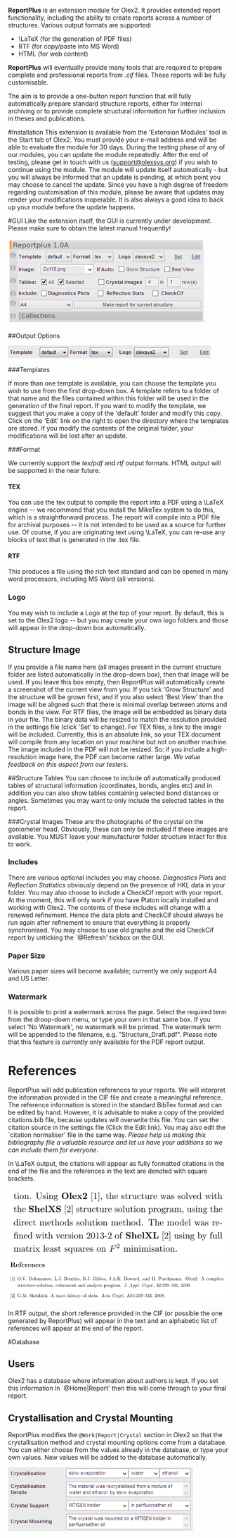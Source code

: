 **ReportPlus** is an extension module for Olex2. It provides extended report functionality, including the ability to create reports across a number of structures. Various output formats are supported:

- \LaTeX (for the generation of PDF files)
- RTF (for copy/paste into MS Word)
- HTML (for web content)

**ReportPlus** will eventually provide many tools that are required to prepare complete and professional reports from *.cif* files. These reports will be fully customisable.

The aim is to provide a one-button report function that will fully automatically prepare standard structure reports, either for internal archiving or to provide complete structural information for further inclusion in theses and publications.

#Installation
This extension is available from the 'Extension Modules' tool in the Start tab of Olex2. You must provide your e-mail address and will be able to evaluate the module for 30 days. During the testing phase of any of our modules, you can update the module repeatedly. After the end of testing, please get in touch with us (support@olexsys.org) if you wish to continue using the module.
The module will update itself automatically - but you will always be informed that an update is pending, at which point you may choose to cancel the update. Since you have a high degree of freedom regarding customisation of this module, please be aware that updates may render your modifications inoperable. It is also always a good idea to back up your module before the update happens.

#GUI
Like the extension itself, the GUI is currently under development. Please make sure to obtain the latest manual frequently!

![Screenshot of the GUI](https://raw.githubusercontent.com/Olex2/Extensions/master/ReportPlus/images/screenshot.png)

##Output Options

![Output Options](https://raw.githubusercontent.com/Olex2/Extensions/master/ReportPlus/images/output_options.png)

###Templates

If more than one template is available, you can choose the template you wish to use from the first drop-down box. A template refers to a folder of that name and the files contained within this folder will be used in the generation of the final report. If you want to modify the template, we suggest that you make a copy of the 'default' folder and modify this copy. Click on the 'Edit' link on the right to open the directory where the templates are stored. If you modify the contents of the original folder, your modifications will be lost after an update.

###Format

We currently support the _tex_/_pdf_ and _rtf_ output formats. HTML output will be supported in the near future.

#### TEX

You can use the tex output to compile the report into a PDF using a \LaTeX engine -- we recommend that you install the MikeTex system to do this, which is a straightforward process.
The report will compile into a PDF file for archival purposes -- it is not intended to be used as a source for further use. Of course, if you are originating text using \LaTeX, you can re-use any blocks of text that is generated in the .tex file.
	
#### RTF

This produces a file using the rich text standard and can be opened in many word processors, including MS Word (all versions).

### Logo
You may wish to include a Logo at the top of your report. By default, this is set to the Olex2 logo -- but you may create your own logo folders and those will appear in the drop-down box automatically.

## Structure Image
If you provide a file name here (all images present in the current structure folder are listed automatically in the drop-down box), then that image will be used.
If you leave this box empty, then ReportPlus will automatically create a screenshot of the current view from you. If you tick 'Grow Structure' and the structure will be grown first, and if you also select 'Best View' than the image will be aligned such that there is minimal overlap between atoms and bonds in the view.
For RTF files, the image will be embedded as binary data in your file. The binary data will be resized to match the resolution provided in the settings file (click 'Set' to change). For TEX files, a link to the image will be included. Currently, this is an absolute link, so your TEX document will compile from any location on your machine but not on another machine. The image included in the PDF will not be resized. So: if you include a high-resolution image here, the PDF can become rather large. _We value feedback on this aspect from our testers_.


##Structure Tables
You can choose to include _all_ automatically produced tables of structural information (coordinates, bonds, angles etc) and in addition you can also show tables containing selected bond distances or angles. Sometimes you may want to only include the selected tables in the report.

###Crystal Images
These are the photographs of the crystal on the goniometer head. Obviously, these can only be included if these images are available. You MUST leave your manufacturer folder structure intact for this to work.

### Includes
There are various optional includes you may choose. _Diagnostics Plots_ and _Reflection Statistics_ obviously depend on the presence of HKL data in your folder. You may also choose to include a CheckCif report with your report. At the moment, this will only work if you have Platon locally installed and working with Olex2.
The contents of these includes will change with a renewed refinement. Hence the data plots and CheckCif should always be run again after refinement to ensure that everything is properly synchronised. You may choose to use old graphs and the old CheckCif report by unticking the `@Refresh' tickbox on the GUI.

### Paper Size
Various paper sizes will become available; currently we only support A4 and US Letter.

### Watermark
It is possible to print a watermark across the page. Select the required term from the droop-down menu, or type your own in that same box. If you select 'No Watermark', no watermark will be printed. The watermark term will be appended to the filename, e.g. "Structure_Draft.pdf". Please note that this feature is currently only available for the PDF report output.


# References

ReportPlus will add publication references to your reports. We will interpret the information provided in the CIF file and create a meaningful reference. The reference information is stored in the standard BibTex format and can be edited by hand. However, it is advisable to make a copy of the provided citations.bib file, because updates will overwrite this file. You can set the citation source in the settings file (Click the Edit link). You may also edit the `citation normaliser' file in the same way. _Please help us making this bibliography file a valuable resource and let us have your additions so we can include them for everyone_.

In \LaTeX output, the citations will appear as fully formatted citations in the end of the file and the references in the text are denoted with square brackets.

![Citations in the \LaTeX output](https://raw.githubusercontent.com/Olex2/Extensions/master/ReportPlus/images/citations.png)
![References in the \LaTeX output](https://raw.githubusercontent.com/Olex2/Extensions/master/ReportPlus/images/references.png)

In RTF output, the short reference provided in the CIF (or possible the one generated by ReportPlus) will appear in the text and an alphabetic list of references will appear at the end of the report.


#Database

## Users
Olex2 has a database where information about authors is kept. If you set this information in `@Home|Report' then this will come through to your final report.

## Crystallisation and Crystal Mounting
ReportPlus modifies the `@Work|Report|Crystal` section in Olex2 so that the crystallisation method and crystal mounting options come from a database. You can either choose from the values already in the database, or type your own values. New values will be added to the database automatically.

![The modified `@Work|Report|Crystal` section](https://raw.githubusercontent.com/Olex2/Extensions/master/ReportPlus/images/modified_crystal_section.png)
